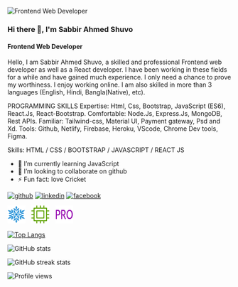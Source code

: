 ![Frontend Web Developer](https://media-exp2.licdn.com/dms/image/C5616AQH5GzTiC5Amcw/profile-displaybackgroundimage-shrink_200_800/0/1655649612131?e=1661385600&v=beta&t=BGYwFRnrqjS1B5uYjKfbcZpYu7yhjnc_o_bg8R__Otk)

### Hi there 👋, I'm Sabbir Ahmed Shuvo
#### Frontend Web Developer

Hello,
I am Sabbir Ahmed Shuvo, a skilled and professional Frontend web developer as well as a React developer. I have been working in these fields for a while and have gained much experience. I only need a chance to prove my worthiness. I enjoy working online. I am also skilled in more than 3 languages (English, Hindi, Bangla(Native), etc).

PROGRAMMING SKILLS
Expertise: Html, Css, Bootstrap, JavaScript (ES6), React.Js, React-Bootstrap.
Comfortable: Node.Js, Express.Js, MongoDB, Rest APIs.
Familiar: Tailwind-css, Material UI, Payment gateway, Psd and Xd.
Tools: Github, Netlify, Firebase, Heroku, VScode, Chrome Dev tools, Figma.


Skills: HTML / CSS / BOOTSTRAP / JAVASCRIPT / REACT JS

- 🌱 I’m currently learning JavaScript 
- 👯 I’m looking to collaborate on github 
- ⚡ Fun fact: love Cricket 


[<img src='https://cdn.jsdelivr.net/npm/simple-icons@3.0.1/icons/github.svg' alt='github' height='40'>](https://github.com/Sabbir-Ahmed-Shuvo)  [<img src='https://cdn.jsdelivr.net/npm/simple-icons@3.0.1/icons/linkedin.svg' alt='linkedin' height='40'>](https://www.linkedin.com/in/sabbir-ahmed9/)  [<img src='https://cdn.jsdelivr.net/npm/simple-icons@3.0.1/icons/facebook.svg' alt='facebook' height='40'>](https://www.facebook.com/sabbir.cse)  

<a href='https://archiveprogram.github.com/'><img src='https://raw.githubusercontent.com/acervenky/animated-github-badges/master/assets/acbadge.gif' width='40' height='40'></a> <a href='https://docs.github.com/en/developers'><img src='https://raw.githubusercontent.com/acervenky/animated-github-badges/master/assets/devbadge.gif' width='40' height='40'></a> <a href='https://github.com/pricing'><img src='https://raw.githubusercontent.com/acervenky/animated-github-badges/master/assets/pro.gif' width='40' height='40'></a> 

[![Top Langs](https://github-readme-stats.vercel.app/api/top-langs/?username=Sabbir-Ahmed-Shuvo)](https://github.com/anuraghazra/github-readme-stats)

![GitHub stats](https://github-readme-stats.vercel.app/api?username=Sabbir-Ahmed-Shuvo&show_icons=true)  

![GitHub streak stats](https://github-readme-streak-stats.herokuapp.com/?user=Sabbir-Ahmed-Shuvo)  

![Profile views](https://gpvc.arturio.dev/Sabbir-Ahmed-Shuvo)  
